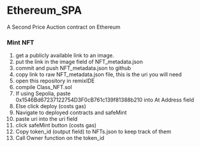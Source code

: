# Ethereum_SPA
A Second Price Auction contract on Ethereum

### Mint NFT
1. get a publicly available link to an image.
2. put the link in the image field of NFT_metadata.json
3. commit and push NFT_metadata.json to github
4. copy link to raw NFT_metadata.json file, this is the uri you will need
5. open this repository in remixIDE
6. compile Class_NFT.sol
7. If using Sepolia, paste 0x1546Bd67237122754D3F0cB761c139f81388b210 into At Address field
8. Else click deploy (costs gas)
9. Navigate to deployed contracts and safeMint
10. paste uri into the uri field
11. click safeMint button (costs gas)
12. Copy token_id (output field) to NFTs.json to keep track of them
13. Call Owner function on the token_id
